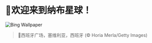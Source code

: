 # 🔖欢迎来到纳布星球！

![Bing Wallpaper](https://www.bing.com/th?id=OHR.SevilleNaboo_ZH-CN1065227658_1920x1080.jpg&rf=LaDigue_1920x1080.jpg&pid=hp)

> 📝西班牙广场，塞维利亚，西班牙 (© Horia Merla/Getty Images)
